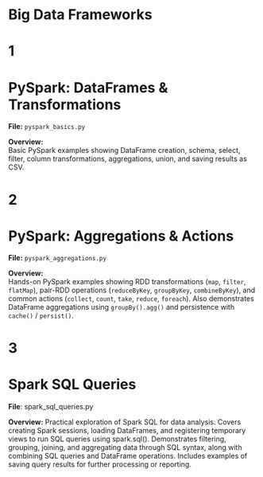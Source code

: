 # Big Data Frameworks

# 1

# PySpark: DataFrames & Transformations

**File:** `pyspark_basics.py`

**Overview:**  
Basic PySpark examples showing DataFrame creation, schema, select, filter, column transformations, aggregations, union, and saving results as CSV.


# 2
# PySpark: Aggregations & Actions

**File:** `pyspark_aggregations.py`

**Overview:**  
Hands-on PySpark examples showing RDD transformations (`map`, `filter`, `flatMap`), pair-RDD operations (`reduceByKey`, `groupByKey`, `combineByKey`), and common actions (`collect`, `count`, `take`, `reduce`, `foreach`). Also demonstrates DataFrame aggregations using `groupBy().agg()` and persistence with `cache()` / `persist()`.

# 3
# Spark SQL Queries

**File**: spark_sql_queries.py

**Overview:**
Practical exploration of Spark SQL for data analysis. Covers creating Spark sessions, loading DataFrames, and registering temporary views to run SQL queries using spark.sql(). Demonstrates filtering, grouping, joining, and aggregating data through SQL syntax, along with combining SQL queries and DataFrame operations. Includes examples of saving query results for further processing or reporting.
